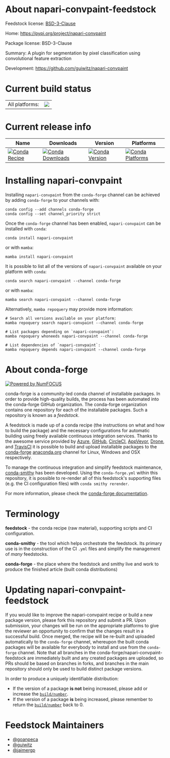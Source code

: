 About napari-convpaint-feedstock
================================

Feedstock license: [BSD-3-Clause](https://github.com/conda-forge/napari-convpaint-feedstock/blob/main/LICENSE.txt)

Home: https://pypi.org/project/napari-convpaint

Package license: BSD-3-Clause

Summary: A plugin for segmentation by pixel classification using convolutional feature extraction

Development: https://github.com/guiwitz/napari-convpaint

Current build status
====================


<table><tr><td>All platforms:</td>
    <td>
      <a href="https://dev.azure.com/conda-forge/feedstock-builds/_build/latest?definitionId=20896&branchName=main">
        <img src="https://dev.azure.com/conda-forge/feedstock-builds/_apis/build/status/napari-convpaint-feedstock?branchName=main">
      </a>
    </td>
  </tr>
</table>

Current release info
====================

| Name | Downloads | Version | Platforms |
| --- | --- | --- | --- |
| [![Conda Recipe](https://img.shields.io/badge/recipe-napari--convpaint-green.svg)](https://anaconda.org/conda-forge/napari-convpaint) | [![Conda Downloads](https://img.shields.io/conda/dn/conda-forge/napari-convpaint.svg)](https://anaconda.org/conda-forge/napari-convpaint) | [![Conda Version](https://img.shields.io/conda/vn/conda-forge/napari-convpaint.svg)](https://anaconda.org/conda-forge/napari-convpaint) | [![Conda Platforms](https://img.shields.io/conda/pn/conda-forge/napari-convpaint.svg)](https://anaconda.org/conda-forge/napari-convpaint) |

Installing napari-convpaint
===========================

Installing `napari-convpaint` from the `conda-forge` channel can be achieved by adding `conda-forge` to your channels with:

```
conda config --add channels conda-forge
conda config --set channel_priority strict
```

Once the `conda-forge` channel has been enabled, `napari-convpaint` can be installed with `conda`:

```
conda install napari-convpaint
```

or with `mamba`:

```
mamba install napari-convpaint
```

It is possible to list all of the versions of `napari-convpaint` available on your platform with `conda`:

```
conda search napari-convpaint --channel conda-forge
```

or with `mamba`:

```
mamba search napari-convpaint --channel conda-forge
```

Alternatively, `mamba repoquery` may provide more information:

```
# Search all versions available on your platform:
mamba repoquery search napari-convpaint --channel conda-forge

# List packages depending on `napari-convpaint`:
mamba repoquery whoneeds napari-convpaint --channel conda-forge

# List dependencies of `napari-convpaint`:
mamba repoquery depends napari-convpaint --channel conda-forge
```


About conda-forge
=================

[![Powered by
NumFOCUS](https://img.shields.io/badge/powered%20by-NumFOCUS-orange.svg?style=flat&colorA=E1523D&colorB=007D8A)](https://numfocus.org)

conda-forge is a community-led conda channel of installable packages.
In order to provide high-quality builds, the process has been automated into the
conda-forge GitHub organization. The conda-forge organization contains one repository
for each of the installable packages. Such a repository is known as a *feedstock*.

A feedstock is made up of a conda recipe (the instructions on what and how to build
the package) and the necessary configurations for automatic building using freely
available continuous integration services. Thanks to the awesome service provided by
[Azure](https://azure.microsoft.com/en-us/services/devops/), [GitHub](https://github.com/),
[CircleCI](https://circleci.com/), [AppVeyor](https://www.appveyor.com/),
[Drone](https://cloud.drone.io/welcome), and [TravisCI](https://travis-ci.com/)
it is possible to build and upload installable packages to the
[conda-forge](https://anaconda.org/conda-forge) [anaconda.org](https://anaconda.org/)
channel for Linux, Windows and OSX respectively.

To manage the continuous integration and simplify feedstock maintenance,
[conda-smithy](https://github.com/conda-forge/conda-smithy) has been developed.
Using the ``conda-forge.yml`` within this repository, it is possible to re-render all of
this feedstock's supporting files (e.g. the CI configuration files) with ``conda smithy rerender``.

For more information, please check the [conda-forge documentation](https://conda-forge.org/docs/).

Terminology
===========

**feedstock** - the conda recipe (raw material), supporting scripts and CI configuration.

**conda-smithy** - the tool which helps orchestrate the feedstock.
                   Its primary use is in the construction of the CI ``.yml`` files
                   and simplify the management of *many* feedstocks.

**conda-forge** - the place where the feedstock and smithy live and work to
                  produce the finished article (built conda distributions)


Updating napari-convpaint-feedstock
===================================

If you would like to improve the napari-convpaint recipe or build a new
package version, please fork this repository and submit a PR. Upon submission,
your changes will be run on the appropriate platforms to give the reviewer an
opportunity to confirm that the changes result in a successful build. Once
merged, the recipe will be re-built and uploaded automatically to the
`conda-forge` channel, whereupon the built conda packages will be available for
everybody to install and use from the `conda-forge` channel.
Note that all branches in the conda-forge/napari-convpaint-feedstock are
immediately built and any created packages are uploaded, so PRs should be based
on branches in forks, and branches in the main repository should only be used to
build distinct package versions.

In order to produce a uniquely identifiable distribution:
 * If the version of a package **is not** being increased, please add or increase
   the [``build/number``](https://docs.conda.io/projects/conda-build/en/latest/resources/define-metadata.html#build-number-and-string).
 * If the version of a package **is** being increased, please remember to return
   the [``build/number``](https://docs.conda.io/projects/conda-build/en/latest/resources/define-metadata.html#build-number-and-string)
   back to 0.

Feedstock Maintainers
=====================

* [@goanpeca](https://github.com/goanpeca/)
* [@guiwitz](https://github.com/guiwitz/)
* [@jaimergp](https://github.com/jaimergp/)

